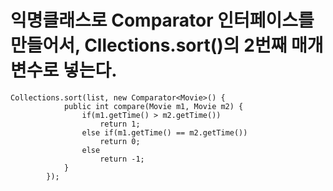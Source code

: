 # 익명클래스로 Comparator 인터페이스를 만들어서, Cllections.sort()의 2번째 매개변수로 넣는다.

```
Collections.sort(list, new Comparator<Movie>() {
			public int compare(Movie m1, Movie m2) {
				if(m1.getTime() > m2.getTime())
					return 1;
				else if(m1.getTime() == m2.getTime())
					return 0;
				else
					return -1;
			}
		});
```
